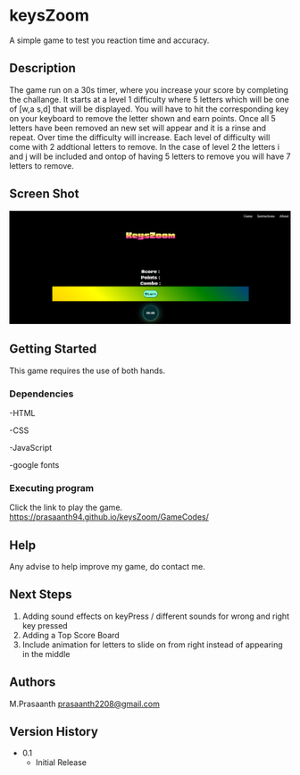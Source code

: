 # keysZoom

A simple game to test you reaction time and accuracy.

## Description

The game run on a 30s timer, where you increase your score by completing the challange. It starts at a level 1 difficulty where 5 letters which will be one of [w,a s,d] that will be displayed. You will have to hit the corresponding key on your keyboard to remove the letter shown and earn points. Once all 5 letters have been removed an new set will appear and it is a rinse and repeat. Over time the difficulty will increase. Each level of difficulty will come with 2 addtional letters to remove. In the case of level 2 the letters
i and j will be included and ontop of having 5 letters to remove you will have 7 letters to remove.

## Screen Shot

![Alt text](/GameCodes/images/gameSS.png)

## Getting Started

This game requires the use of both hands.

### Dependencies

-HTML

-CSS

-JavaScript

-google fonts

### Executing program

Click the link to play the game.
https://prasaanth94.github.io/keysZoom/GameCodes/

## Help

Any advise to help improve my game, do contact me.

## Next Steps

1. Adding sound effects on keyPress / different sounds for wrong and right key pressed
2. Adding a Top Score Board
3. Include animation for letters to slide on from right instead of appearing in the middle

## Authors

M.Prasaanth
prasaanth2208@gmail.com

## Version History

- 0.1
  - Initial Release
